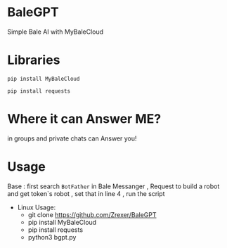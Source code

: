 # BaleGPT
Simple Bale AI with MyBaleCloud 

# Libraries
```
pip install MyBaleCloud
```
```
pip install requests
```

# Where it can Answer ME?
in groups and private chats can Answer you!

# Usage

Base :
  first search `BotFather` in Bale Messanger ,
  Request to build a robot and get token`s robot ,
  set that in line 4 ,
  run the script

+ Linux Usage:
  +   git clone https://github.com/Zrexer/BaleGPT
  +   pip install MyBaleCloud
  +   pip install requests
  +   python3 bgpt.py
